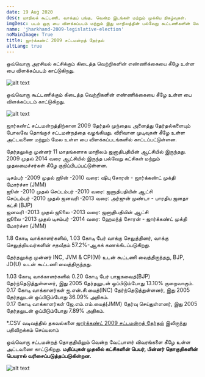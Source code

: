 ```yaml
---
date: 19 Aug 2020
desc: மாநிலக் கூட்டணி, வாக்குப் பங்கு, வென்ற இடங்கள் மற்றும் முக்கிய நிகழ்வுகள்.
imgDesc: படம் ஒரு பை விளக்கப்படம் மற்றும் இது மாநிலத்தின் பல்வேறு கூட்டணிகளின் வெற்றிகளின் எண்ணிக்கையைக் காட்டுகிறது.
name: 'jharkhand-2009-legislative-election'
noMainImage: True
title: ஜார்க்கண்ட் 2009 சட்டமன்றத் தேர்தல்
altLang: true
---
```

<div>
    <adsbygoogle />
</div>
<Adsense
          data-ad-client="ca-pub-3042269102042405"
          data-ad-slot="1234567890"
/>

ஒவ்வொரு அரசியல் கட்சிக்கும் கிடைத்த வெற்றிகளின் எண்ணிக்கையை கீழே உள்ள பை விளக்கப்படம் காட்டுகிறது.  

<img src="/politics/jharkhand-2009-legislative-election/jh-2009-election-1.png" alt="alt text" class="blogs_image">

ஒவ்வொரு கூட்டணிக்கும் கிடைத்த வெற்றிகளின் எண்ணிக்கையை கீழே உள்ள பை விளக்கப்படம் காட்டுகிறது.  

<img src="/politics/jharkhand-2009-legislative-election/jh-2009-election-2.png" alt="alt text" class="blogs_image">

ஜார்கண்ட் சட்டமன்றத்திற்கான 2009 தேர்தல் முந்தைய அனைத்து தேர்தல்களையும் போலவே தொங்குச் சட்டமன்றத்தை வழங்கியது. விரிவான முடிவுகள் கீழே உள்ள அட்டவணை மற்றும் மேல உள்ள பை  விளக்கப்படங்களில் காட்டப்பட்டுள்ளன.

தேர்தலுக்கு முன்னர் 11 மாதங்களாக மாநிலம் ஜனாதிபதியின் ஆட்சியில் இருந்தது. 2009 முதல் 2014 வரை ஆட்சியில் இருந்த பல்வேறு கட்சிகள் மற்றும் முதலமைச்சர்கள் கீழே குறிப்பிடப்பட்டுள்ளன.

டிசம்பர் -2009 முதல் ஜூன் -2010 வரை: ஷிபு சோரன் - ஜார்க்கண்ட் முக்தி மோர்ச்சா (JMM)  
ஜூன் -2010 முதல் செப்டம்பர் -2010 வரை: ஜனாதிபதியின் ஆட்சி  
செப்டம்பர் -2010 முதல் ஜனவரி -2013 வரை: அர்ஜுன் முண்டா - பாரதிய ஜனதா கட்சி (BJP)  
ஜனவரி -2013 முதல் ஜூலை -2013 வரை: ஜனாதிபதியின் ஆட்சி  
ஜூலை -2013 முதல் டிசம்பர் -2014 வரை: ஹேமந்த் சோரன் - ஜார்க்கண்ட் முக்தி மோர்ச்சா (JMM)  

1.8 கோடி வாக்காளர்களில், 1.03 கோடி பேர் வாக்கு செலுத்தினர், வாக்கு செலுத்தியவர்களின் சதவீதம் 57.2%-ஆகக் கணக்கிடப்படுகிறது.  

தேர்தலுக்கு முன்னர் INC, JVM & CPI(M) உடன் கூட்டணி வைத்திருந்தது, BJP, JD(U) உடன் கூட்டணி வைத்திருந்தது.  

1.03 கோடி வாக்காளர்களில் 0.20 கோடி பேர் பாஜகவைத்(BJP) தேர்ந்தெடுத்துள்ளனர், இது 2005 தேர்தலுடன் ஒப்பிடும்போது 13.10% குறைவாகும்.  
0.17 கோடி வாக்காளர்கள் ஐ.என்.சி.யைத்(INC) தேர்ந்தெடுத்துள்ளனர், இது 2005 தேர்தலுடன் ஒப்பிடும்போது 36.09% அதிகம்.  
0.17 கோடி வாக்காளர்கள் ஜே.எம்.எம்.யைத்(JMM) தேர்வு செய்துள்ளனர், இது 2005 தேர்தலுடன் ஒப்பிடும்போது 7.89% அதிகம்.  

\*.CSV வடிவத்தில் தகவல்களை [ஜார்க்கண்ட் 2009 சட்டமன்றத் தேர்தல்](http://thedatatalks.in/datas/politics/jharkhand-2009-legislative-election.csv) இலிருந்து பதிவிறக்கம் செய்யலாம்

ஒவ்வொரு சட்டமன்றத் தொகுதியிலும் வென்ற வேட்பாளர் விவரங்களை கீழே உள்ள அட்டவணை காட்டுகிறது.
**மதிப்புகள் முதலில் கட்சிகளின் பெயர், பின்னர் தொகுதிகளின் பெயரால் வரிசைப்படுத்தப்படுகின்றன.**

<img src="/politics/jharkhand-2009-legislative-election/jh-2009-election-3.png" alt="alt text" class="blogs_image">


<style>

</style>